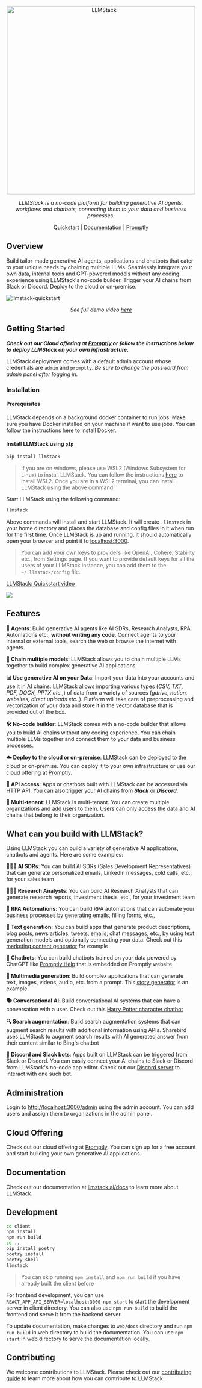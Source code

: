 <p align="center">
  <a href="https://llmstack.ai"><img src="https://llmstack.ai/img/llmstack-logo-light-white-bg.svg" alt="LLMStack" width="500px"></a>
</p>
<p align="center">
    <em>LLMStack is a no-code platform for building generative AI agents, workflows and chatbots, connecting them to your data and business processes.</em>
</p>
<p align="center">
    <a href="https://llmstack.ai/docs/getting-started/introduction#quickstart" target="_blank">Quickstart</a> | <a href="https://llmstack.ai/docs/" target="_blank">Documentation</a> | <a href="trypromptly.com" target="_blank">Promptly</a>
</p>

## Overview

Build tailor-made generative AI agents, applications and chatbots that cater to your unique needs by chaining multiple LLMs. Seamlessly integrate your own data, internal tools and GPT-powered models without any coding experience using LLMStack's no-code builder. Trigger your AI chains from Slack or Discord. Deploy to the cloud or on-premise.

![llmstack-quickstart](https://github.com/trypromptly/LLMStack/assets/431988/72de45f5-23f9-4cd3-91b0-7d5ae97534c3)

<p align="center">
  <em>See full demo video <a href="https://youtu.be/8icy1Ccs2lk" target="_blank">here</a></em>
</p>

## Getting Started

**_Check out our Cloud offering at [Promptly](https://trypromptly.com) or follow the instructions below to deploy LLMStack on your own infrastructure._**

LLMStack deployment comes with a default admin account whose credentials are `admin` and `promptly`. _Be sure to change the password from admin panel after logging in_.

### Installation

#### Prerequisites

LLMStack depends on a background docker container to run jobs. Make sure you have Docker installed on your machine if want to use jobs. You can follow the instructions [here](https://docs.docker.com/get-docker/) to install Docker.

#### Install LLMStack using `pip`

```sh
pip install llmstack
```

> If you are on windows, please use WSL2 (Windows Subsystem for Linux) to install LLMStack. You can follow the instructions [here](https://docs.microsoft.com/en-us/windows/wsl/install-win10) to install WSL2. Once you are in a WSL2 terminal, you can install LLMStack using the above command.

Start LLMStack using the following command:

```sh
llmstack
```

Above commands will install and start LLMStack. It will create `.llmstack` in your home directory and places the database and config files in it when run for the first time. Once LLMStack is up and running, it should automatically open your browser and point it to [localhost:3000](http://localhost:3000).

> You can add your own keys to providers like OpenAI, Cohere, Stability etc., from Settings page. If you want to provide default keys for all the users of your LLMStack instance, you can add them to the `~/.llmstack/config` file.

<div>
  <a href="https://www.loom.com/share/1399a39c19394d9cad224e2e62c15285">
    <p>LLMStack: Quickstart video</p>
  </a>  
  <a href="https://www.loom.com/share/1399a39c19394d9cad224e2e62c15285">
    <img style="max-width:828px;" src="https://cdn.loom.com/sessions/thumbnails/1399a39c19394d9cad224e2e62c15285-with-play.gif">
  </a>
</div>

## Features

**🤖 Agents**: Build generative AI agents like AI SDRs, Research Analysts, RPA Automations etc., **without writing any code**. Connect agents to your internal or external tools, search the web or browse the internet with agents.

**🔗 Chain multiple models**: LLMStack allows you to chain multiple LLMs together to build complex generative AI applications.

**📊 Use generative AI on your Data**: Import your data into your accounts and use it in AI chains. LLMStack allows importing various types (_CSV, TXT, PDF, DOCX, PPTX etc.,_) of data from a variety of sources (_gdrive, notion, websites, direct uploads etc.,_). Platform will take care of preprocessing and vectorization of your data and store it in the vector database that is provided out of the box.

**🛠️ No-code builder**: LLMStack comes with a no-code builder that allows you to build AI chains without any coding experience. You can chain multiple LLMs together and connect them to your data and business processes.

**☁️ Deploy to the cloud or on-premise**: LLMStack can be deployed to the cloud or on-premise. You can deploy it to your own infrastructure or use our cloud offering at [Promptly](https://trypromptly.com).

**🚀 API access**: Apps or chatbots built with LLMStack can be accessed via HTTP API. You can also trigger your AI chains from **_Slack_** or **_Discord_**.

**🏢 Multi-tenant**: LLMStack is multi-tenant. You can create multiple organizations and add users to them. Users can only access the data and AI chains that belong to their organization.

## What can you build with LLMStack?

Using LLMStack you can build a variety of generative AI applications, chatbots and agents. Here are some examples:

**👩🏻‍💼 AI SDRs**: You can build AI SDRs (Sales Development Representatives) that can generate personalized emails, LinkedIn messages, cold calls, etc., for your sales team

**👩🏻‍💻 Research Analysts**: You can build AI Research Analysts that can generate research reports, investment thesis, etc., for your investment team

**🤖 RPA Automations**: You can build RPA automations that can automate your business processes by generating emails, filling forms, etc.,

**📝 Text generation**: You can build apps that generate product descriptions, blog posts, news articles, tweets, emails, chat messages, etc., by using text generation models and optionally connecting your data. Check out this [marketing content generator](https://trypromptly.com/app/50ee8bae-712e-4b95-9254-74d7bcf3f0cb) for example

**🤖 Chatbots**: You can build chatbots trained on your data powered by ChatGPT like [Promptly Help](https://trypromptly.com/app/f4d7cb50-1805-4add-80c5-e30334bce53c) that is embedded on Promptly website

**🎨 Multimedia generation**: Build complex applications that can generate text, images, videos, audio, etc. from a prompt. This [story generator](https://trypromptly.com/app/9d6da897-67cf-4887-94ec-afd4b9362655) is an example

**🗣️ Conversational AI**: Build conversational AI systems that can have a conversation with a user. Check out this [Harry Potter character chatbot](https://trypromptly.com/app/bdeb9850-b32e-44cf-b2a8-e5d54dc5fba4)

**🔍 Search augmentation**: Build search augmentation systems that can augment search results with additional information using APIs. Sharebird uses LLMStack to augment search results with AI generated answer from their content similar to Bing's chatbot

**💬 Discord and Slack bots**: Apps built on LLMStack can be triggered from Slack or Discord. You can easily connect your AI chains to Slack or Discord from LLMStack's no-code app editor. Check out our [Discord server](https://discord.gg/3JsEzSXspJ) to interact with one such bot.

## Administration

Login to [http://localhost:3000/admin](http://localhost:3000/admin) using the admin account. You can add users and assign them to organizations in the admin panel.

## Cloud Offering

Check out our cloud offering at [Promptly](https://trypromptly.com). You can sign up for a free account and start building your own generative AI applications.

## Documentation

Check out our documentation at [llmstack.ai/docs](https://llmstack.ai/docs/) to learn more about LLMStack.

## Development

```bash
cd client
npm install
npm run build
cd ..
pip install poetry
poetry install
poetry shell
llmstack
```

> You can skip running `npm install` and `npm run build` if you have already built the client before

For frontend development, you can use `REACT_APP_API_SERVER=localhost:3000 npm start` to start the development server in client directory. You can also use `npm run build` to build the frontend and serve it from the backend server.

To update documentation, make changes to `web/docs` directory and run `npm run build` in web directory to build the documentation. You can use `npm start` in web directory to serve the documentation locally.

## Contributing

We welcome contributions to LLMStack. Please check out our [contributing guide](https://llmstack.ai/docs/guides/contributing) to learn more about how you can contribute to LLMStack.
